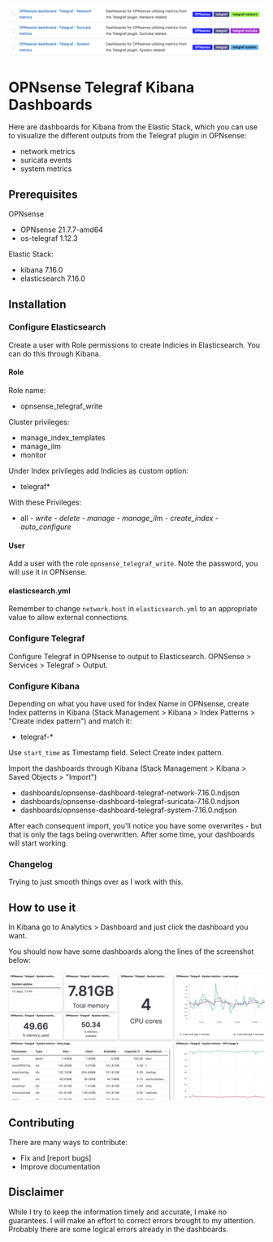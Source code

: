 ![opnsense-telegraf-kibana-dashboards](opnsense-telegraf-kibana-dashboards.png "opnsense-telegraf-kibana-dashboards")
# OPNsense Telegraf Kibana Dashboards

Here are dashboards for Kibana from the Elastic Stack, which you can use to visualize the different outputs from the Telegraf plugin in OPNsense:

- network metrics
- suricata events
- system metrics


## Prerequisites
OPNsense
- OPNsense 21.7.7-amd64
- os-telegraf 1.12.3

Elastic Stack:
- kibana 7.16.0
- elasticsearch 7.16.0

## Installation
### Configure Elasticsearch
Create a user with Role permissions to create Indicies in Elasticsearch. You can do this through Kibana. 

#### Role
Role name:
- opnsense_telegraf_write

Cluster privileges:
- manage_index_templates
- manage_ilm
- monitor

Under Index privileges add Indicies as custom option:
- telegraf*

With these Privileges: 
- all
*- write*
*- delete*
*- manage*
*- manage_ilm*
*- create_index*
*- auto_configure*


#### User
Add a user with the role `opnsense_telegraf_write`. Note the password, you will use it in OPNsense. 

#### elasticsearch.yml
Remember to change `network.host` in `elasticsearch.yml` to an appropriate value to allow external connections. 

### Configure Telegraf
Configure Telegraf in OPNsense to output to Elasticsearch. OPNSense > Services > Telegraf > Output. 

### Configure Kibana
Depending on what you have used for Index Name in OPNsense, create Index patterns in Kibana (Stack Management > Kibana > Index Patterns > "Create index pattern") and match it:
- telegraf-*

Use `start_time` as Timestamp field. Select Create index pattern. 

Import the dashboards through Kibana (Stack Management > Kibana > Saved Objects > "Import")

- dashboards/opnsense-dashboard-telegraf-network-7.16.0.ndjson
- dashboards/opnsense-dashboard-telegraf-suricata-7.16.0.ndjson
- dashboards/opnsense-dashboard-telegraf-system-7.16.0.ndjson

After each consequent import, you'll notice you have some overwrites - but that is only the tags beiing overwritten.
After some time, your dashboards will start working. 

### Changelog
Trying to just smooth things over as I work with this.

## How to use it
In Kibana go to Analytics > Dashboard and just click the dashboard you want. 

You should now have some dashboards along the lines of the screenshot below:

![opnsense-telegraf-kibana-system-dashboard](opnsense-telegraf-kibana-system-dashboard.png "opnsense-telegraf-kibana-system-dashboard")


## Contributing
There are many ways to contribute:
- Fix and [report bugs]
- Improve documentation

## Disclaimer
While I try to keep the information timely and accurate, I make no guarantees. I will make an effort to correct errors brought to my attention. Probably there are some logical errors already in the dashboards. 